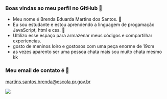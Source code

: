 ### Boas vindas ao meu perfil no GitHub 👋

- Meu nome é Brenda Eduarda Martins dos Santos. 🖤
- Eu sou estudante e estou aprendendo a linguagem de progamação JavaScript, html e css. 🖤
- Ultilizo esse espaço para armazenar meus códigos e compartilhar experiencias.
- gosto de meninos loiro e gostosos com uma peça enorme de 19cm
- as vezes aparento ser uma pessoa chata mais sou muito chata mesmo kk

### Meu email de contato é 📧 
martins.santos.brenda@escola.pr.gov.br

![](https://media.tenor.com/GOabrbLMl4AAAAAd/plink-cat-plink.gif)
